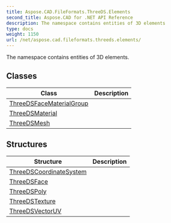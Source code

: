 ```yaml
---
title: Aspose.CAD.FileFormats.ThreeDS.Elements
second_title: Aspose.CAD for .NET API Reference
description: The namespace contains entities of 3D elements
type: docs
weight: 1150
url: /net/aspose.cad.fileformats.threeds.elements/
---
```

The namespace contains entities of 3D elements.

## Classes

| Class | Description |
| --- | --- |
| [ThreeDSFaceMaterialGroup](./threedsfacematerialgroup/) |  |
| [ThreeDSMaterial](./threedsmaterial/) |  |
| [ThreeDSMesh](./threedsmesh/) |  |
## Structures

| Structure | Description |
| --- | --- |
| [ThreeDSCoordinateSystem](./threedscoordinatesystem/) |  |
| [ThreeDSFace](./threedsface/) |  |
| [ThreeDSPoly](./threedspoly/) |  |
| [ThreeDSTexture](./threedstexture/) |  |
| [ThreeDSVectorUV](./threedsvectoruv/) |  |


